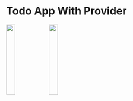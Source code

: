 # Todo App With Provider


<p>
  <img src="https://github.com/user-attachments/assets/b324d46f-22a6-43ef-8509-c68692dba2f9" width="22%">
    <img src="https://github.com/user-attachments/assets/ba527573-5d1a-49f3-acaf-407a3861737d" width="22%">
  
</p>
